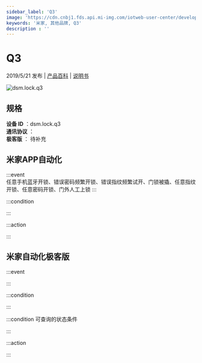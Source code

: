 ```yaml
---
sidebar_label: 'Q3'
image: 'https://cdn.cnbj1.fds.api.mi-img.com/iotweb-user-center/developer_16790476128187yeJTpA0.png?GalaxyAccessKeyId=AKVGLQWBOVIRQ3XLEW&Expires=9223372036854775807&Signature=76qy1aIDTc6LR56eFYhWxh4mGhs='
keywords: '米家, 其他品牌, Q3'
description : ''
---
```

# Q3

2019/5/21 发布 | [产品百科](https://home.mi.com/webapp/content/baike/product/index.html?model=dsm.lock.q3/) | [说明书](https://home.mi.com/views/introduction.html?model=dsm.lock.q3&region=cn)

![dsm.lock.q3](https://cdn.cnbj1.fds.api.mi-img.com/iotweb-user-center/developer_16790476128187yeJTpA0.png?GalaxyAccessKeyId=AKVGLQWBOVIRQ3XLEW&Expires=9223372036854775807&Signature=76qy1aIDTc6LR56eFYhWxh4mGhs=)

## 规格  
> 
**设备 ID** ：dsm.lock.q3  
**通讯协议** ：  
**极客版**  ： 待补充 


## 米家APP自动化  

:::event  
任意手机蓝牙开锁、错误密码频繁开锁、错误指纹频繁试开、门锁被撬、任意指纹开锁、任意密码开锁、门外人工上锁
:::

:::condition  

:::

:::action   

:::

## 米家自动化极客版  

:::event  

:::

:::condition  

:::

:::condition 可查询的状态条件  

:::

:::action  

:::

        
